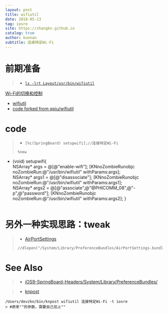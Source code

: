 ```yaml
---
layout: post
title: wifiutil
date: 2018-05-13
tag: iosre
site: https://zhangkn.github.io
catalog: true
author: kunnan
subtitle: 连接特定Wi-Fi
---
```




# 前期准备

>* [`ls -lrt Layout/usr/bin/wifiutil`](https://github.com/kunnan/KNiosreTool/blob/master/KNiosreTool/wifiUtil/wifiutil)



[Wi-Fi的切换和控制](https://zhangkn.github.io/2018/04/SBWiFiManager/)

- [wifiutil](https://kunnan.github.io/2018/05/13/wifiutil/)
- [code forked from qpiu/wifiutil](https://github.com/sbtweaks/wifiutil)

# code

>* `[%c(SpringBoard) setupwifi];//连接特定Wi-Fi`
>
>```objc
> %new
 + (void) setupwifi{	
 	     NSArray* args = @[@"enable-wifi"];
        [KNnoZombieRunobjc noZombieRun:@"/usr/bin/wifiutil" withParams:args];       
        NSArray* args1 = @[@"disassociate"];
        [KNnoZombieRunobjc noZombieRun:@"/usr/bin/wifiutil" withParams:args1];        
        NSArray* args2 = @[@"associate",@"@PHICOMM_08",@"-p",@"password"];
        [KNnoZombieRunobjc noZombieRun:@"/usr/bin/wifiutil" withParams:args2];
 }
>```


# 另外一种实现思路：tweak


>* [AirPortSettings](https://github.com/kunnan/KNiosreTool/blob/master/KNiosreTool/wifiUtil/KNwifiutil.m)
>```
>//dlopen("/System/Library/PreferenceBundles/AirPortSettings.bundle/AirPortSettings",RTLD_NOW);
>```

# See Also 

>* [iOS9-SpringBoard-Headers/System/Library/PreferenceBundles/](https://github.com/zhangkn/iOS9-SpringBoard-Headers/tree/master/System/Library/PreferenceBundles)
>

>* [knpost](https://github.com/zhangkn/KNBin/blob/master/knpost) 
>
```
/Users/devzkn/bin/knpost wifiutil 连接特定Wi-Fi -t iosre
> #原来""的参数，需要自己加上""
```

